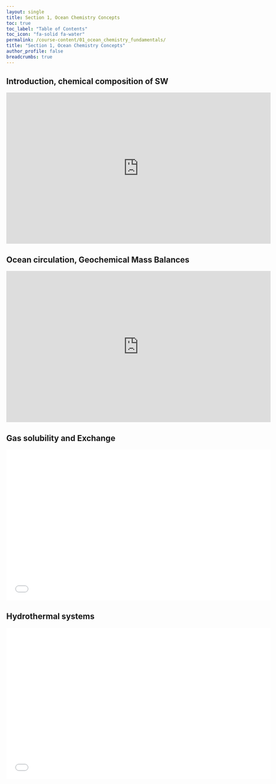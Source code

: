 ```yaml
---
layout: single
title: Section 1, Ocean Chemistry Concepts
toc: true
toc_label: "Table of Contents"
toc_icon: "fa-solid fa-water"
permalink: /course-content/01_ocean_chemistry_fundamentals/
title: "Section 1, Ocean Chemistry Concepts"
author_profile: false
breadcrumbs: true
---
```


## Introduction, chemical composition of SW
<embed src="https://sethbushinsky.github.io/OCN623_Chemical_Oceanography/assets/pdfs/01_Chemical_composition _of_SW.pdf" type="application/pdf" width="700px" height="400px"/>

## Ocean circulation, Geochemical Mass Balances
<embed src="https://sethbushinsky.github.io/OCN623_Chemical_Oceanography/assets/pdfs/02_Circulation_Mass_Balance.pdf" 
  type="application/pdf" width="700px" height="400px"/>

## Gas solubility and Exchange
<embed src="assets/pdfs/03_Gas_Solubility_Exchange.pdf" type="application/pdf" width="700px" height="400px"/>

## Hydrothermal systems 
<embed src="assets/pdfs/Hydrothermal_Slides.pdf" type="application/pdf" width="700px" height="400px"/>

